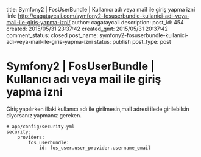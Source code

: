 title: Symfony2 | FosUserBundle | Kullanıcı adı veya mail ile giriş yapma izni
link: http://cagataycali.com/symfony2-fosuserbundle-kullanici-adi-veya-mail-ile-giris-yapma-izni/
author: cagataycali
description: 
post_id: 454
created: 2015/05/31 23:37:42
created_gmt: 2015/05/31 20:37:42
comment_status: closed
post_name: symfony2-fosuserbundle-kullanici-adi-veya-mail-ile-giris-yapma-izni
status: publish
post_type: post

# Symfony2 | FosUserBundle | Kullanıcı adı veya mail ile giriş yapma izni

Giriş yapılırken illaki kullanıcı adı ile girilmesin,mail adresi ilede girilebilsin diyorsanız yapmanız gereken. 
    
    
    # app/config/security.yml
    security:
        providers:
            fos_userbundle:
                id: fos_user.user_provider.username_email